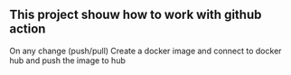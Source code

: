 ## This project shouw how to work with github action 
On any change (push/pull)
Create a docker image and connect to docker hub and push the image to hub
